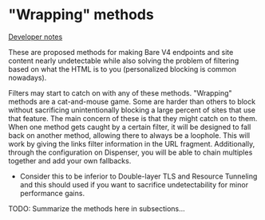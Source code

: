 # "Wrapping" methods

[Developer notes](../for%20devs/modes/"Wrapping"%20methods.md)

These are proposed methods for making Bare V4 endpoints and site content nearly undetectable while also solving the problem of filtering based on what the HTML is to you (personalized blocking is common nowadays).

Filters may start to catch on with any of these methods. "Wrapping" methods are a cat-and-mouse game. Some are harder than others to block without sacrificing unintentionally blocking a large percent of sites that use that feature. The main concern of these is that they might catch on to them. When one method gets caught by a certain filter, it will be designed to fall back on another method, allowing there to always be a loophole. This will work by giving the links filter information in the URL fragment. Additionally, through the configuration on Dispenser, you will be able to chain multiples together and add your own fallbacks.

- Consider this to be inferior to Double-layer TLS and Resource Tunneling and this should used if you want to sacrifice undetectability for minor performance gains.

TODO: Summarize the methods here in subsections...
